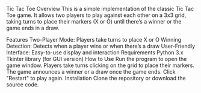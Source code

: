 Tic Tac Toe
Overview
This is a simple implementation of the classic Tic Tac Toe game. It allows two players to play against each other on a 3x3 grid, taking turns to place their markers (X or O) until there’s a winner or the game ends in a draw.

Features
Two-Player Mode: Players take turns to place X or O
Winning Detection: Detects when a player wins or when there’s a draw
User-Friendly Interface: Easy-to-use display and interaction
Requirements
Python 3.x
Tkinter library (for GUI version)
How to Use
Run the program to open the game window.
Players take turns clicking on the grid to place their markers.
The game announces a winner or a draw once the game ends.
Click "Restart" to play again.
Installation
Clone the repository or download the source code.
